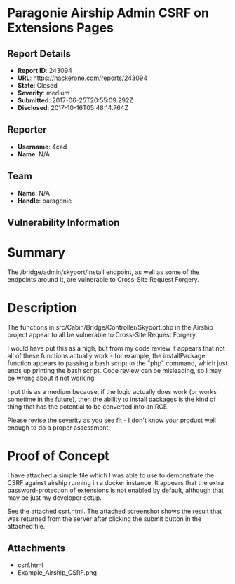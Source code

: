# Paragonie Airship Admin CSRF on Extensions Pages

## Report Details
- **Report ID**: 243094
- **URL**: https://hackerone.com/reports/243094
- **State**: Closed
- **Severity**: medium
- **Submitted**: 2017-06-25T20:55:09.292Z
- **Disclosed**: 2017-10-16T05:48:14.764Z

## Reporter
- **Username**: 4cad
- **Name**: N/A

## Team
- **Name**: N/A
- **Handle**: paragonie

## Vulnerability Information
Summary
==========

The /bridge/admin/skyport/install endpoint, as well as some of the endpoints around it, are vulnerable to Cross-Site Request Forgery.

Description
=========
The functions in src/Cabin/Bridge/Controller/Skyport.php in the Airship project appear to all be vulnerable to Cross-Site Request Forgery.

I would have put this as a high, but from my code review it appears that not all of these functions actually work - for example, the installPackage function appears to passing a bash script to the "php" command, which just ends up printing the bash script. Code review can be misleading, so I may be wrong about it not working.

I put this as a medium because, if the logic actually does work (or works sometime in the future), then the ability to install packages is the kind of thing that has the potential to be converted into an RCE.

Please revise the severity as you see fit - I don't know your product well enough to do a proper assessment.

Proof of Concept
======
I have attached a simple file which I was able to use to demonstrate the CSRF against airship running in a docker instance. It appears that the extra password-protection of extensions is not enabled by default, although that may be just my developer setup.

See the attached csrf.html. The attached screenshot shows the result that was returned from the server after clicking the submit button in the attached file.

## Attachments
- csrf.html
- Example_Airship_CSRF.png

